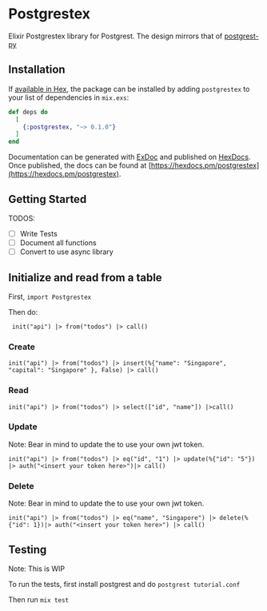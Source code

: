 # Postgrestex

Elixir Postgrestex library for Postgrest. The design mirrors that of [postgrest-py](https://github.com/supabase/postgrest-py)

## Installation

If [available in Hex](https://hex.pm/docs/publish), the package can be installed
by adding `postgrestex` to your list of dependencies in `mix.exs`:

```elixir
def deps do
  [
    {:postgrestex, "~> 0.1.0"}
  ]
end
```


Documentation can be generated with [ExDoc](https://github.com/elixir-lang/ex_doc)
and published on [HexDocs](https://hexdocs.pm). Once published, the docs can
be found at [https://hexdocs.pm/postgrestex](https://hexdocs.pm/postgrestex).

## Getting Started


TODOS:
- [ ] Write Tests
- [ ] Document all functions
- [ ] Convert to use async library

## Initialize and read from a table

First, `import Postgrestex`

Then do:
```
 init("api") |> from("todos") |> call()
```

### Create
```
init("api") |> from("todos") |> insert(%{"name": "Singapore", "capital": "Singapore" }, False) |> call()
```

### Read
```
init("api") |> from("todos") |> select(["id", "name"]) |>call()
```

### Update
Note: Bear in mind to update the <insert your token field> to use your own jwt token.
```
init("api") |> from("todos") |> eq("id", "1") |> update(%{"id": "5"}) |> auth("<insert your token here>")|> call()
```

### Delete
Note: Bear in mind to update the <insert your token field> to use your own jwt token.
```
init("api") |> from("todos") |> eq("name", "Singapore") |> delete(%{"id": 1})|> auth("<insert your token here>") |> call()
```

## Testing

Note: This is WIP

To run the tests, first install postgrest and do `postgrest tutorial.conf`

Then run `mix test`


